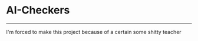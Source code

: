 # AI-Checkers
--------------------------------------
I'm forced to make this project because of a certain some shitty teacher
